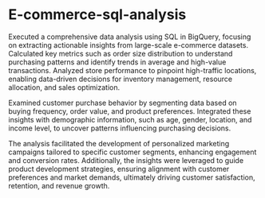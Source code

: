 # **E-commerce-sql-analysis**

Executed a comprehensive data analysis using SQL in BigQuery, focusing on extracting actionable insights from large-scale e-commerce datasets. Calculated key metrics such as order size distribution to understand purchasing patterns and identify trends in average and high-value transactions. Analyzed store performance to pinpoint high-traffic locations, enabling data-driven decisions for inventory management, resource allocation, and sales optimization.

Examined customer purchase behavior by segmenting data based on buying frequency, order value, and product preferences. Integrated these insights with demographic information, such as age, gender, location, and income level, to uncover patterns influencing purchasing decisions.

The analysis facilitated the development of personalized marketing campaigns tailored to specific customer segments, enhancing engagement and conversion rates. Additionally, the insights were leveraged to guide product development strategies, ensuring alignment with customer preferences and market demands, ultimately driving customer satisfaction, retention, and revenue growth.
